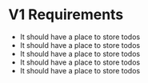 # V1 Requirements
- It should have a place to store todos
- It should have a place to store todos
- It should have a place to store todos
- It should have a place to store todos
- It should have a place to store todos
